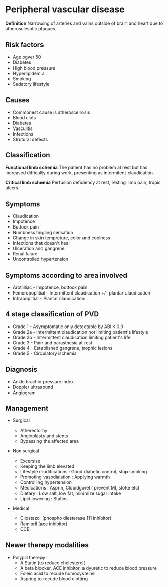 # Peripheral vascular disease

**Definition** Narrowing of arteries and vains outside of brain and heart due to atherosclesotic plaques.

## Risk factors

* Age ogver 50
* Diabetes
* High blood pressure
* Hyperlipidemia
* Smoking
* Sedatory lifestyle

## Causes

* Commonest cause is atheroscelrosis
* Blood clots
* Diabetes
* Vasculitis
* Infections
* Strutural defects

## Classification

**Functional limb schemia** The patient has no problem at rest but has increased difficulty during work, presenting as intermitent claudication.

**Critical limb schemia** Perfusion deficiency at rest, resting limb pain, tropic ulcers.

## Symptoms

* Claudication
* Impotence
* Buttock pain
* Numbness tingling sensation
* Change in skin tempreture, color and coolness
* Infections that doesn't heal
* Ulceration and gangrene
* Renal faiure
* Uncontrolled hypertension

## Symptoms according to area involved

* Arotiilliac - Impotence, buttock pain
* Femoropoplitial - Intermittent claudication +/- plantar claudication
* Infrapoplitial - Plantar claudication

## 4 stage classification of PVD

* Grade 1 - Asymptomatic only detectable by ABI < 0.9
* Grade 2a - Intermittent claudication not limiting patient's lifestyle
* Grade 2b - Intermittent claudication limiting patient's life
* Grade 3 - Pain and parasthesia at rest
* Grade 4 - Established gangrene, trophic lesions
* Grade 5 - Circulatory ischemia

## Diagnosis

* Ankle brachio pressure index
* Doppler ultrasound
* Angiogram

## Management

* Surgical 
    - Atherectomy
    - Angioplasty and stents
    - Bypassing the affected area

* Non surgical
    - Excersise
    - Keeping the limb elevated
    - Lifestyle modifications : Good diabetic control, stop smoking
    - Promoting vasodialation : Applying warmth
    - Controlling hypertension
    - Medications : Asprin, Clopidgorel ( prevent MI, stoke etc)
    - Dietary : Low salt, low fat, minimize sugar intake
    - Lipid lowering : Statins
 
 * Medical
    - Cliostazol (phospho diesterase 111 inhibitor)
    - Ramipril (ace inhibitor)
    - CCB
 
## Newer therepy modalities
 
 * Polypill therepy
    - A Statin (to reduce cholesterol)
    - A beta blocker, ACE inhibitor, a dyuretic to reduce blood pressure
    - Foleic acid to recude homocysteine
    - Aspring to recude blood clotting
    
